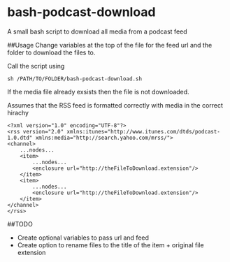 # bash-podcast-download
A small bash script to download all media from a podcast feed

##Usage
Change variables at the top of the file for the feed url and the folder to download the files to.

Call the script using

	sh /PATH/TO/FOLDER/bash-podcast-download.sh

If the media file already exsists then the file is not downloaded. 

Assumes that the RSS feed is formatted correctly with media in the correct hirachy


	<?xml version="1.0" encoding="UTF-8"?>
	<rss version="2.0" xmlns:itunes="http://www.itunes.com/dtds/podcast-1.0.dtd" xmlns:media="http://search.yahoo.com/mrss/">
  	<channel>
  		...nodes...
		<item>
			...nodes...
			<enclosure url="http://theFileToDownload.extension"/>
		</item>
		<item>
			...nodes...
			<enclosure url="http://theFileToDownload.extension"/>
		</item>
	</channel>
	</rss>
	

##TODO

- Create optional variables to pass url and feed
- Create option to rename files to the title of the item + original file extension
